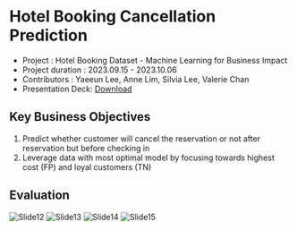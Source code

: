 # Hotel Booking Cancellation Prediction

* Project : Hotel Booking Dataset - Machine Learning for Business Impact
* Project duration : 2023.09.15 - 2023.10.06
* Contributors : Yaeeun Lee, Anne Lim, Silvia Lee, Valerie Chan
* Presentation Deck: [Download](https://github.com/haydenlee914/hotel-booking-cancellation-prediction/issues/1#issue-2104342522)


Key Business Objectives
-------------
1. Predict whether customer will cancel the reservation or not after reservation but before checking in
2. Leverage data with most optimal model by focusing towards highest cost (FP) and loyal customers (TN)


Evaluation
-------------
![Slide12](https://github.com/haydenlee914/hotel-booking-cancellation-prediction/assets/140643142/671fbe40-0ec4-418e-9048-4d2f1c229aad)
![Slide13](https://github.com/haydenlee914/hotel-booking-cancellation-prediction/assets/140643142/f3741a77-865a-4b6b-a056-41e851db94b5)
![Slide14](https://github.com/haydenlee914/hotel-booking-cancellation-prediction/assets/140643142/d303c88e-9dee-4eb1-9056-89c9407eef78)
![Slide15](https://github.com/haydenlee914/hotel-booking-cancellation-prediction/assets/140643142/745dae0e-92b9-4c36-85cf-d3c73649e95d)
